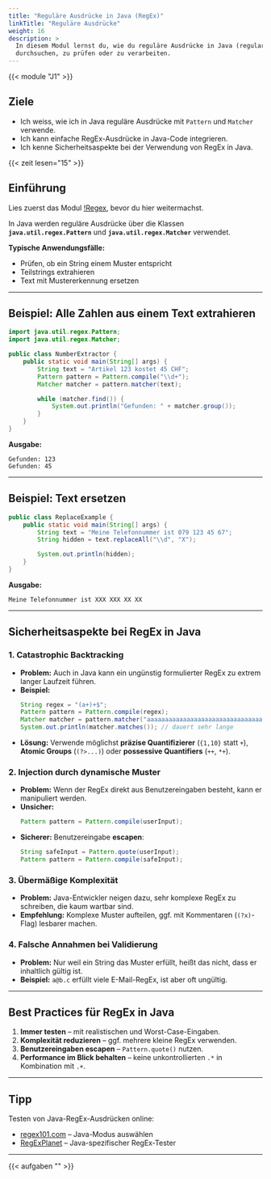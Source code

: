 ```yaml
---
title: "Reguläre Ausdrücke in Java (RegEx)"
linkTitle: "Reguläre Ausdrücke"
weight: 16
description: >
  In diesem Modul lernst du, wie du reguläre Ausdrücke in Java (regular expressions, kurz RegEx) einsetzt, um Text zu
  durchsuchen, zu prüfen oder zu verarbeiten.
---
```


{{< module "J1" >}}

## Ziele

- Ich weiss, wie ich in Java reguläre Ausdrücke mit `Pattern` und `Matcher` verwende.
- Ich kann einfache RegEx-Ausdrücke in Java-Code integrieren.
- Ich kenne Sicherheitsaspekte bei der Verwendung von RegEx in Java.

{{< zeit lesen="15" >}}

## Einführung

Lies zuerst das Modul [!Regex](../../../99_tools/diverses/regex/), bevor du hier weitermachst.

In Java werden reguläre Ausdrücke über die Klassen **`java.util.regex.Pattern`** und **`java.util.regex.Matcher`**
verwendet.

**Typische Anwendungsfälle:**

- Prüfen, ob ein String einem Muster entspricht
- Teilstrings extrahieren
- Text mit Mustererkennung ersetzen

---

## Beispiel: Alle Zahlen aus einem Text extrahieren

```java
import java.util.regex.Pattern;
import java.util.regex.Matcher;

public class NumberExtractor {
    public static void main(String[] args) {
        String text = "Artikel 123 kostet 45 CHF";
        Pattern pattern = Pattern.compile("\\d+");
        Matcher matcher = pattern.matcher(text);

        while (matcher.find()) {
            System.out.println("Gefunden: " + matcher.group());
        }
    }
}
```

**Ausgabe:**

```
Gefunden: 123
Gefunden: 45
```

---

## Beispiel: Text ersetzen

```java
public class ReplaceExample {
    public static void main(String[] args) {
        String text = "Meine Telefonnummer ist 079 123 45 67";
        String hidden = text.replaceAll("\\d", "X");

        System.out.println(hidden);
    }
}
```

**Ausgabe:**

```
Meine Telefonnummer ist XXX XXX XX XX
```

---

## Sicherheitsaspekte bei RegEx in Java

### 1. Catastrophic Backtracking

- **Problem:** Auch in Java kann ein ungünstig formulierter RegEx zu extrem langer Laufzeit führen.
- **Beispiel:**
  ```java
  String regex = "(a+)+$";
  Pattern pattern = Pattern.compile(regex);
  Matcher matcher = pattern.matcher("aaaaaaaaaaaaaaaaaaaaaaaaaaaaaaaa!");
  System.out.println(matcher.matches()); // dauert sehr lange
  ```
- **Lösung:** Verwende möglichst **präzise Quantifizierer** (`{1,10}` statt `+`), **Atomic Groups** (`(?>...)`) oder
  **possessive Quantifiers** (`++`, `*+`).

### 2. Injection durch dynamische Muster

- **Problem:** Wenn der RegEx direkt aus Benutzereingaben besteht, kann er manipuliert werden.
- **Unsicher:**
  ```java
  Pattern pattern = Pattern.compile(userInput);
  ```
- **Sicherer:** Benutzereingabe **escapen**:
  ```java
  String safeInput = Pattern.quote(userInput);
  Pattern pattern = Pattern.compile(safeInput);
  ```

### 3. Übermäßige Komplexität

- **Problem:** Java-Entwickler neigen dazu, sehr komplexe RegEx zu schreiben, die kaum wartbar sind.
- **Empfehlung:** Komplexe Muster aufteilen, ggf. mit Kommentaren (`(?x)`-Flag) lesbarer machen.

### 4. Falsche Annahmen bei Validierung

- **Problem:** Nur weil ein String das Muster erfüllt, heißt das nicht, dass er inhaltlich gültig ist.
- **Beispiel:** `a@b.c` erfüllt viele E-Mail-RegEx, ist aber oft ungültig.

---

## Best Practices für RegEx in Java

1. **Immer testen** – mit realistischen und Worst-Case-Eingaben.
2. **Komplexität reduzieren** – ggf. mehrere kleine RegEx verwenden.
3. **Benutzereingaben escapen** – `Pattern.quote()` nutzen.
4. **Performance im Blick behalten** – keine unkontrollierten `.*` in Kombination mit `.+`.

---

## Tipp

Testen von Java-RegEx-Ausdrücken online:

- [regex101.com](https://regex101.com) – Java-Modus auswählen
- [RegExPlanet](https://www.regexplanet.com/advanced/java/index.html) – Java-spezifischer RegEx-Tester

---

{{< aufgaben "[](../../../../labs/02_java/03_java-grundlagen/16_regex/)" >}}

